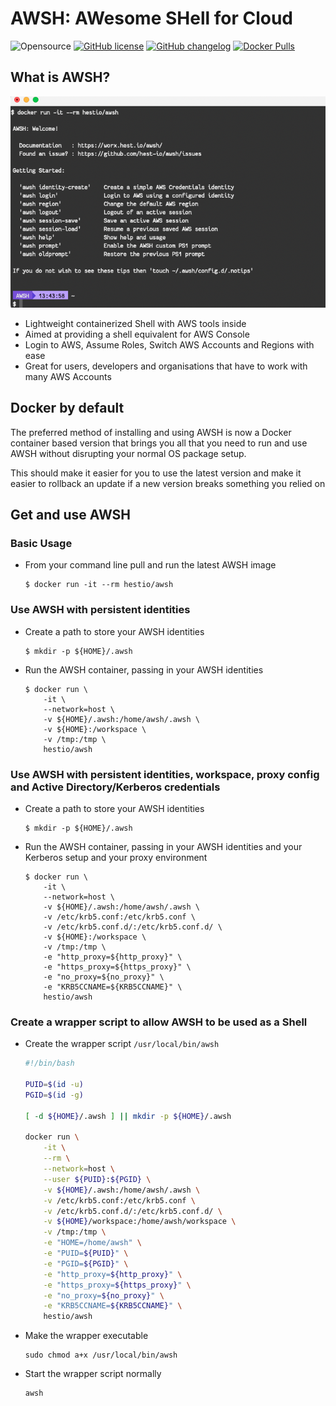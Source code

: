 # AWSH: AWesome SHell for Cloud

![Opensource](https://img.shields.io/badge/open%20source%3F-YES!-651fff.svg?style=flat-square)
[![GitHub license](https://img.shields.io/github/license/hest-io/awsh.svg?style=flat-square)](https://github.com/hest-io/awsh/blob/master/LICENSE)
[![GitHub changelog](https://img.shields.io/badge/documentation-ONLINE-651fff.svg?style=flat-square)](https://worx.hest.io/tutorials/category/awsh-tutorials)
[![Docker Pulls](https://img.shields.io/docker/pulls/hestio/awsh.svg)](https://hub.docker.com/r/hestio/awsh)

## What is AWSH?

![showcase](docs/media/images/awsh-terminal-on-mac.png)

- Lightweight containerized Shell with AWS tools inside
- Aimed at providing a shell equivalent for AWS Console
- Login to AWS, Assume Roles, Switch AWS Accounts and Regions with ease
- Great for users, developers and organisations that have to work with many AWS Accounts


## Docker by default

The preferred method of installing and using AWSH is now a Docker container based version that brings you all that you need to run and use AWSH without disrupting your normal OS package setup.

This should make it easier for you to use the latest version and make it easier to rollback an update if a new version breaks something you relied on


## Get and use AWSH

### Basic Usage

- From your command line pull and run the latest AWSH image

    ```console
    $ docker run -it --rm hestio/awsh
    ```

### Use AWSH with persistent identities

- Create a path to store your AWSH identities

    ```console
    $ mkdir -p ${HOME}/.awsh
    ```

- Run the AWSH container, passing in your AWSH identities

    ```console
    $ docker run \
        -it \
        --network=host \
        -v ${HOME}/.awsh:/home/awsh/.awsh \
        -v ${HOME}:/workspace \
        -v /tmp:/tmp \
        hestio/awsh
    ```

### Use AWSH with persistent identities, workspace, proxy config and Active Directory/Kerberos credentials

- Create a path to store your AWSH identities

    ```console
    $ mkdir -p ${HOME}/.awsh
    ```

- Run the AWSH container, passing in your AWSH identities and your Kerberos setup and your proxy environment

    ```console
    $ docker run \
        -it \
        --network=host \
        -v ${HOME}/.awsh:/home/awsh/.awsh \
        -v /etc/krb5.conf:/etc/krb5.conf \
        -v /etc/krb5.conf.d/:/etc/krb5.conf.d/ \
        -v ${HOME}:/workspace \
        -v /tmp:/tmp \
        -e "http_proxy=${http_proxy}" \
        -e "https_proxy=${https_proxy}" \
        -e "no_proxy=${no_proxy}" \
        -e "KRB5CCNAME=${KRB5CCNAME}" \
        hestio/awsh
    ```

### Create a wrapper script to allow AWSH to be used as a Shell

- Create the wrapper script `/usr/local/bin/awsh`

    ```bash
    #!/bin/bash

    PUID=$(id -u)
    PGID=$(id -g)

    [ -d ${HOME}/.awsh ] || mkdir -p ${HOME}/.awsh

    docker run \
        -it \
        --rm \
        --network=host \
        --user ${PUID}:${PGID} \
        -v ${HOME}/.awsh:/home/awsh/.awsh \
        -v /etc/krb5.conf:/etc/krb5.conf \
        -v /etc/krb5.conf.d/:/etc/krb5.conf.d/ \
        -v ${HOME}/workspace:/home/awsh/workspace \
        -v /tmp:/tmp \
        -e "HOME=/home/awsh" \
        -e "PUID=${PUID}" \
        -e "PGID=${PGID}" \
        -e "http_proxy=${http_proxy}" \
        -e "https_proxy=${https_proxy}" \
        -e "no_proxy=${no_proxy}" \
        -e "KRB5CCNAME=${KRB5CCNAME}" \
        hestio/awsh
    ```

- Make the wrapper executable

    ```console
    sudo chmod a+x /usr/local/bin/awsh
    ```

- Start the wrapper script normally

    ```console
    awsh
    ```
